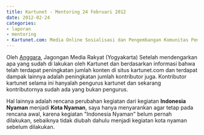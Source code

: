 ```yaml
---
title: Kartunet - Mentoring 24 Februari 2012
date: 2012-02-24
categories:
- laporan
- mentoring
- Kartunet.com: Media Online Sosialisasi dan Pengembangan Komunitas Pemuda dengan Disabilitas
---
```


Oleh [Anggara](http://wiki.ciptamedia.org/index.php?title=Pengguna:Anggara&action=edit&redlink=1), Jagongan Media Rakyat (Yogyakarta)
Setelah mendengarkan apa yang sudah di lakukan oleh Kartunet dan berdasarkan informasi bahwa telah terdapat peningkatan jumlah konten di situs kartunet.com dan terdapat dampak lainnya adalah peningkatan jumlah kontributor juga. Kontributor kartunet selama ini hanyalah pengurus kartunet dan sekarang kontributornya sudah ada yang bukan pengurus.

Hal lainnya adalah rencana perubahan kegiatan dari kegiatan **Indonesia Nyaman** menjadi **Kota Nyaman**, saya hanya menyarankan agar tetap pada rencana awal, karena kegiatan "Indonesia Nyaman" belum pernah dilakukan, sebaiknya tidak diubah dahulu menjadi kegiatan kota nyaman sebelum dilakukan.

